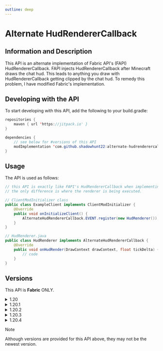```yaml
---
outline: deep
---
```


# Alternate HudRendererCallback

## Information and Description

This API is an alternate implementation of Fabric API's (FAPI) HudRendererCallback. FAPI injects HudRendererCallback after Minecraft draws the chat hud. This leads to anything you draw with HudRendererCallback getting clipped by the chat hud. To remedy this problem, I have modified Fabric's implementation.

## Developing with the API

To start developing with this API, add the following to your build.gradle:

```java
repositories {
    maven { url 'https://jitpack.io' }
}

dependencies {
    // see below for #versions of this API
    modImplementation 'com.github.shadowhunt22:alternate-hudrenderercallback:{release_version}' 
}
```

## Usage

The API is used as follows:

```java
// this API is exactly like FAPI's HudRendererCallback when implementing it in your code.  
// the only difference is where the renderer is being executed.

// ClientModInitializer class
public class ExampleClient implements ClientModInitializer {
	@Override
	public void onInitializeClient() {
		AlternateHudRendererCallback.EVENT.register(new HudRenderer());
	}
}

// HudRenderer.java
public class HudRenderer implements AlternateHudRendererCallback {
    @Override
    public void onHudRender(DrawContext drawContext, float tickDelta) {
        // code
    }
}
```

## Versions

This API is **Fabric** ONLY.

<details>
<summary>1.20</summary>

- API version: <api-version> 1.20.x-0.1.3 </api-version>

</details>

<details>
<summary>1.20.1</summary>

- API version: <api-version> 1.20.x-0.1.3 </api-version>

</details>

<details>
<summary>1.20.2</summary>

- API version: <api-version> 1.20.x-0.1.3 </api-version>

</details>

<details>
<summary>1.20.3</summary>

- API version: <api-version> 1.20.x-0.1.3 </api-version>

</details>

<details>
<summary>1.20.4</summary>

- API version: <api-version> 1.20.x-0.1.3 </api-version>

</details>

> [!NOTE]
> Although versions are provided for this API above, they may not be the newest version.